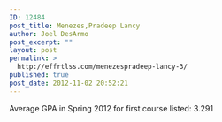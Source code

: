 ```yaml
---
ID: 12484
post_title: Menezes,Pradeep Lancy
author: Joel DesArmo
post_excerpt: ""
layout: post
permalink: >
  http://effrtlss.com/menezespradeep-lancy-3/
published: true
post_date: 2012-11-02 20:52:21
---
```

<p>Average GPA in Spring 2012 for first course listed: 3.291</p>